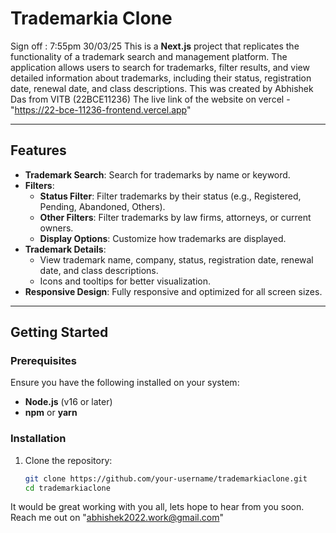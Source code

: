 # Trademarkia Clone
Sign off : 7:55pm 30/03/25
This is a **Next.js** project that replicates the functionality of a trademark search and management platform. The application allows users to search for trademarks, filter results, and view detailed information about trademarks, including their status, registration date, renewal date, and class descriptions.
This was created by Abhishek Das from VITB (22BCE11236)
The live link of the website on vercel - "https://22-bce-11236-frontend.vercel.app"

---

## Features

- **Trademark Search**: Search for trademarks by name or keyword.
- **Filters**:
  - **Status Filter**: Filter trademarks by their status (e.g., Registered, Pending, Abandoned, Others).
  - **Other Filters**: Filter trademarks by law firms, attorneys, or current owners.
  - **Display Options**: Customize how trademarks are displayed.
- **Trademark Details**:
  - View trademark name, company, status, registration date, renewal date, and class descriptions.
  - Icons and tooltips for better visualization.
- **Responsive Design**: Fully responsive and optimized for all screen sizes.

---

## Getting Started

### Prerequisites

Ensure you have the following installed on your system:

- **Node.js** (v16 or later)
- **npm** or **yarn**

### Installation

1. Clone the repository:
   ```bash
   git clone https://github.com/your-username/trademarkiaclone.git
   cd trademarkiaclone

It would be great working with you all, lets hope to hear from you soon.
Reach me out on "abhishek2022.work@gmail.com"

